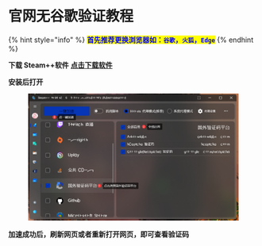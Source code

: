 # 官网无谷歌验证教程

{% hint style="info" %}
<mark style="color:blue;">**首先推荐更换浏览器如：**</mark><mark style="color:blue;">**`谷歌`**</mark><mark style="color:blue;">**，**</mark><mark style="color:blue;">**`火狐`**</mark><mark style="color:blue;">**，**</mark><mark style="color:blue;">**`Edge`**</mark>
{% endhint %}

**下载 Steam++软件** [**点击下载软件**](https://steampp.net/)

**安装后打开**

<figure><img src=".gitbook/assets/image (27).png" alt=""><figcaption></figcaption></figure>

**加速成功后，刷新网页或者重新打开网页，即可查看验证码**
